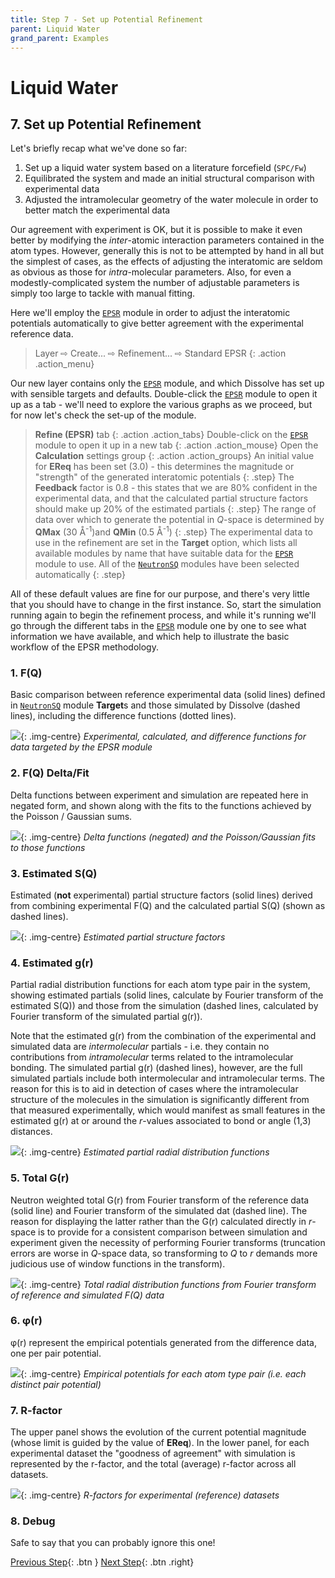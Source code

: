 ```yaml
---
title: Step 7 - Set up Potential Refinement
parent: Liquid Water
grand_parent: Examples
---
```

# Liquid Water

## 7. Set up Potential Refinement

Let's briefly recap what we've done so far:

1. Set up a liquid water system based on a literature forcefield (`SPC/Fw`)
2. Equilibrated the system and made an initial structural comparison with experimental data
2. Adjusted the intramolecular geometry of the water molecule in order to better match the experimental data

Our agreement with experiment is OK, but it is possible to make it even better by modifying the _inter_-atomic interaction parameters contained in the atom types. However, generally this is not to be attempted by hand in all but the simplest of cases, as the effects of adjusting the interatomic are seldom as obvious as those for _intra_-molecular parameters. Also, for even a modestly-complicated system the number of adjustable parameters is simply too large to tackle with manual fitting.

Here we'll employ the [`EPSR`](../../userguide/modules/epsr) module in order to adjust the interatomic potentials automatically to give better agreement with the experimental reference data.

> Layer &#8680; Create... &#8680; Refinement... &#8680; Standard EPSR
{: .action .action_menu}

Our new layer contains only the [`EPSR`](../../userguide/modules/epsr) module, and which Dissolve has set up with sensible targets and defaults. Double-click the [`EPSR`](../../userguide/modules/epsr) module to open it up as a tab - we'll need to explore the various graphs as we proceed, but for now let's check the set-up of the module.

> **Refine (EPSR)** tab
{: .action .action_tabs}
> Double-click on the [`EPSR`](../../userguide/modules/epsr) module to open it up in a new tab
{: .action .action_mouse}
> Open the **Calculation** settings group
{: .action .action_groups}
> An initial value for **EReq** has been set (3.0) - this determines the magnitude or "strength" of the generated interatomic potentials
{: .step}
> The **Feedback** factor is 0.8 - this states that we are 80% confident in the experimental data, and that the calculated partial structure factors should make up 20% of the estimated partials
{: .step}
> The range of data over which to generate the potential in _Q_-space is determined by **QMax** (30 &#8491;<sup>-1</sup>)and **QMin** (0.5 &#8491;<sup>-1</sup>)
{: .step}
> The experimental data to use in the refinement are set in the **Target** option, which lists all available modules by name that have suitable data for the [`EPSR`](../../userguide/modules/epsr) module to use. All of the [`NeutronSQ`](../../userguide/modules/neutronsq) modules have been selected automatically
{: .step}

All of these default values are fine for our purpose, and there's very little that you should have to change in the first instance. So, start the simulation running again to begin the refinement process, and while it's running we'll go through the different tabs in the [`EPSR`](../../userguide/modules/epsr) module one by one to see what information we have available, and which help to illustrate the basic workflow of the EPSR methodology.

### 1. F(Q)

Basic comparison between reference experimental data (solid lines) defined in [`NeutronSQ`](../../userguide/modules/neutronsq) module **Target**s and those simulated by Dissolve (dashed lines), including the difference functions (dotted lines).

![](epsrmodule-fq.png){: .img-centre}
*Experimental, calculated, and difference functions for data targeted by the EPSR module*

### 2. F(Q) Delta/Fit

Delta functions between experiment and simulation are repeated here in negated form, and shown along with the fits to the functions achieved by the Poisson / Gaussian sums.

![](epsrmodule-fqdelta.png){: .img-centre}
*Delta functions (negated) and the Poisson/Gaussian fits to those functions*

### 3. Estimated S(Q)

Estimated (**not** experimental) partial structure factors (solid lines) derived from combining experimental F(Q) and the calculated partial S(Q) (shown as dashed lines).

![](epsrmodule-sq.png){: .img-centre}
*Estimated partial structure factors*

### 4. Estimated g(r)

Partial radial distribution functions for each atom type pair in the system, showing estimated partials (solid lines, calculate by Fourier transform of the estimated S(Q)) and those from the simulation (dashed lines, calculated by Fourier transform of the simulated partial g(r)).

Note that the estimated g(r) from the combination of the experimental and simulated data are _intermolecular_ partials - i.e. they contain no contributions from _intramolecular_ terms related to the intramolecular bonding. The simulated partial g(r) (dashed lines), however, are the full simulated partials include both intermolecular and intramolecular terms. The reason for this is to aid in detection of cases where the intramolecular structure of the molecules in the simulation is significantly different from that measured experimentally, which would manifest as small features in the estimated g(r) at or around the _r_-values associated to bond or angle (1,3) distances.

![](epsrmodule-gr.png){: .img-centre}
*Estimated partial radial distribution functions*

### 5. Total G(r)

Neutron weighted total G(r) from Fourier transform of the reference data (solid line) and Fourier transform of the simulated dat (dashed line). The reason for displaying the latter rather than the G(r) calculated directly in _r_-space is to provide for a consistent comparison between simulation and experiment given the necessity of performing Fourier transforms (truncation errors are worse in _Q_-space data, so transforming to _Q_ to _r_ demands more judicious use of window functions in the transform).

![](epsrmodule-gr.png){: .img-centre}
*Total radial distribution functions from Fourier transform of reference and simulated F(Q) data*

### 6. &phi;(r)

&phi;(r) represent the empirical potentials generated from the difference data, one per pair potential.

![](epsrmodule-phir.png){: .img-centre}
*Empirical potentials for each atom type pair (i.e. each distinct pair potential)*

### 7. R-factor

The upper panel shows the evolution of the current potential magnitude (whose limit is guided by the value of **EReq**). In the lower panel, for each experimental dataset the "goodness of agreement" with simulation is represented by the r-factor, and the total (average) r-factor across all datasets.

![](epsrmodule-rfactor.png){: .img-centre}
*R-factors for experimental (reference) datasets*

### 8. Debug

Safe to say that you can probably ignore this one!

[Previous Step](step6.md){: .btn }   [Next Step](step8.md){: .btn .right}
